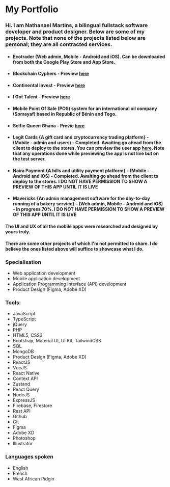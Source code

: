 # My Portfolio

### Hi. I am Nathanael Martins, a bilingual fullstack software developer and product designer. Below are some of my projects. Note that none of the projects listed below are personal; they are all contracted services. 

- #### Ecotrader (Web admin, Mobile - Android and iOS). Can be downloaded from both the Google Play Store and App Store.
- #### Blockchain Cyphers - Preview [here](https://blockchaincyphers.co)
- #### Continental Invest - Preview [here](https://continentalinvest.co)
- #### I Got Talent - Preview [here](https://igottalent.co)
- #### Mobile Point Of Sale (POS) system for an international oil company (Somayaf) based in Republic of Bénin and Togo.
- #### Selfie Queen Ghana - Previe [here](https://selfiequeengh.com)
- #### Legit Cards {A gift card and cryptocurrency trading platform} - (Mobile - admin and users) - Completed. Awaiting go ahead from the client to deploy to the stores. You can preview the user app [here](https://appetize.io/app/p6nirjl5sihhuylmslcx4esvuq?device=pixel4&osVersion=11.0&scale=100&deviceColor=black). Note that any operations done while previewing the app is not live but on the test server.
- #### Naira Payment {A bills and utility payment platform} - (Mobile - Android and iOS) - Completed. Awaiting go ahead from the client to deploy to the stores. **I DO NOT HAVE PERMISSION TO SHOW A PREVIEW OF THIS APP UNTIL IT IS LIVE**
- #### Mavericks {An admin management software for the day-to-day running of a bakery service} - (Web admin, Mobile - Android and iOS) - In progress 70%. **I DO NOT HAVE PERMISSION TO SHOW A PREVIEW OF THIS APP UNTIL IT IS LIVE**

#### The UI and UX of all the mobile apps were researched and designed by yours truly.

#### There are some other projects of which I'm not permitted to share. I do believe the ones listed above will suffice to showcase what I do.

### Specialisation
- Web application development
- Mobile application development
- Application Programming Interface (API) development
- Product Design (Figma, Adobe XD)

### Tools: 
- JavaScript
- TypeScript
- jQuery
- PHP
- HTML5, CSS3
- Bootstrap, Material UI, UI Kit, TailwindCSS
- SQL
- MongoDB
- Product Design (Figma, Adobe XD)
- ReactJS
- VueJS
- React Native
- Context API
- Zustand
- React Query
- NodeJS
- ExpressJS
- Firebase, Firestore
- Rest API
- Github
- Git
- Figma
- Adobe XD
- Photoshop
- Illustrator

### Languages spoken
- English
- French
- West African Pidgin

